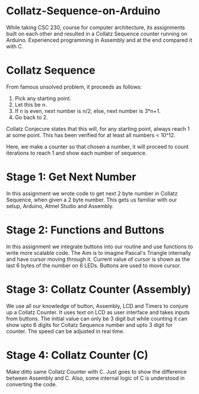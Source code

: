 # Collatz-Sequence-on-Arduino

While taking CSC 230, course for computer architecture, its assignments built on each other and resulted in a Collatz Sequence counter running on Arduino. Experienced programming in Assembly and at the end compared it with C.

# Collatz Sequence

From famous unsolved problem, it proceeds as follows:

1. Pick any starting point.
2. Let this be n.
3. If n is even, next number is n/2; else, next number is 3*n+1.
4. Go back to 2.

Collatz Conjecure states that this will, for any starting point, always reach 1 at some point. This has been verified for at least all numbers < 10^12.

Here, we make a counter so that chosen a number, it will proceed to count iterations to reach 1 and show each number of sequence.

# Stage 1: Get Next Number

In this assignment we wrote code to get next 2 byte number in Collatz Sequence, when given a 2 byte number. This gets us familiar with our setup, Arduino, Atmel Studio and Assembly.

# Stage 2: Functions and Buttons

In this assignment we integrate buttons into our routine and use functions to write more scalable code. The Aim is to imagine Pascal's Triangle internally and have cursor moving through it. Current value of cursor is shown as the last 6 bytes of the number on 6 LEDs. Buttons are used to move cursor.

# Stage 3: Collatz Counter (Assembly)

We use all our knowledge of button, Assembly, LCD and Timers to conjure up a Collatz Counter. It uses text on LCD as user interface and takes inputs from buttons. The initial value can only be 3 digit but while counting it can show upto 6 digits for Collatz Sequence number and upto 3 digit for counter. The speed can be adjusted in real time.

# Stage 4: Collatz Counter (C)

Make ditto same Collatz Counter with C. Just goes to show the difference between Assembly and C. Also, some internal logic of C is understood in converting the code.
